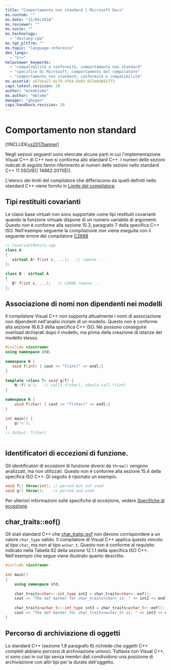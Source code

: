 ```yaml
---
title: "Comportamento non standard | Microsoft Docs"
ms.custom: ""
ms.date: "11/04/2016"
ms.reviewer: ""
ms.suite: ""
ms.technology: 
  - "devlang-cpp"
ms.tgt_pltfrm: ""
ms.topic: "language-reference"
dev_langs: 
  - "C++"
helpviewer_keywords: 
  - "compatibilità e conformità, comportamento non standard"
  - "specifico di Microsoft, comportamento del compilatore"
  - "comportamento non standard, conformità e compatibilità"
ms.assetid: a57dea27-dc79-4f64-8a83-017e84841773
caps.latest.revision: 10
author: "mikeblome"
ms.author: "mblome"
manager: "ghogen"
caps.handback.revision: 10
---
```

# Comportamento non standard
[!INCLUDE[vs2017banner](../assembler/inline/includes/vs2017banner.md)]

Negli sezioni seguenti sono elencate alcune parti in cui l'implementazione Visual C\+\+ di C\+\+ non si conforma allo standard C\+\+.  I numeri delle sezioni indicati di seguito fanno riferimento ai numeri delle sezioni nello standard C\+\+ 11 \(ISO\/IEC 14882:2011\(E\)\).  
  
 L'elenco dei limiti del compilatore che differiscono da quelli definiti nello standard C\+\+ viene fornito in [Limite del compilatore](../cpp/compiler-limits.md).  
  
## Tipi restituiti covarianti  
 Le classi base virtuali non sono supportate come tipi restituiti covarianti quando la funzione virtuale dispone di un numero variabile di argomenti.  Questo non è conforme alla sezione 10.3, paragrafo 7 della specifica C\+\+ ISO.  Nell'esempio seguente la compilazione non viene eseguita con il seguente errore del compilatore [C2688](../error-messages/compiler-errors-2/compiler-error-c2688.md)  
  
```cpp  
// CovariantReturn.cpp  
class A   
{  
   virtual A* f(int c, ...);   // remove ...  
};  
  
class B : virtual A  
{  
   B* f(int c, ...);   // C2688 remove ...  
};  
```  
  
## Associazione di nomi non dipendenti nei modelli  
 Il compilatore Visual C\+\+ non supporta attualmente i nomi di associazione non dipendenti nell'analisi iniziale di un modello.  Questo non è conforme alla sezione 16.6.3 della specifica C\+\+ ISO.  Ne possono conseguire overload dichiarati dopo il modello, ma prima della creazione di istanze del modello stesso.  
  
```cpp  
#include <iostream>  
using namespace std;  
  
namespace N {  
   void f(int) { cout << "f(int)" << endl;}  
}  
  
template <class T> void g(T) {  
    N::f('a');   // calls f(char), should call f(int)  
}  
  
namespace N {  
    void f(char) { cout << "f(char)" << endl;}  
}  
  
int main() {  
    g('c');  
}  
// Output: f(char)  
  
```  
  
## Identificatori di eccezioni di funzione.  
 Gli identificatori di eccezioni di funzione diversi da `throw()` vengono analizzati, ma non utilizzati.  Questo non è conforme alla sezione 15.4 della specifica ISO C\+\+.  Di seguito è riportato un esempio.  
  
```cpp  
void f() throw(int); // parsed but not used  
void g() throw();    // parsed and used  
```  
  
 Per ulteriori informazioni sulle specifiche di eccezione, vedere [Specifiche di eccezione](../cpp/exception-specifications-throw-cpp.md).  
  
## char\_traits::eof\(\)  
 Gli stati standard C\+\+ che [char\_traits::eof](../Topic/char_traits::eof.md) non devono corrispondere a un valore `char_type` valido.  Il compilatore di Visual C\+\+ applica questo vincolo al tipo `char`, ma non al tipo `wchar_t`.  Questo non è conforme al requisito indicato nella Tabella 62 della sezione 12.1.1 della specifica ISO C\+\+.  Nell'esempio che segue viene illustrato quanto descritto.  
  
```cpp  
#include <iostream>  
  
int main()  
{  
    using namespace std;  
  
    char_traits<char>::int_type int2 = char_traits<char>::eof();  
    cout << "The eof marker for char_traits<char> is: " << int2 << endl;  
  
    char_traits<wchar_t>::int_type int3 = char_traits<wchar_t>::eof();  
    cout << "The eof marker for char_traits<wchar_t> is: " << int3 << endl;  
}  
```  
  
## Percorso di archiviazione di oggetti  
 Lo standard C\+\+ \(sezione 1.8 paragrafo 6\) richiede che oggetti C\+\+ completi abbiano percorsi di archiviazione univoci.  Tuttavia con Visual C\+\+, vi sono casi in cui tipi senza membri dati condividono una posizione di archiviazione con altri tipi per la durata dell'oggetto.